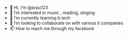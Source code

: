 - 👋 Hi, I’m @arpu123
- 👀 I’m interested in music , reading, singing
- 🌱 I’m currently learning b.tech
- 💞️ I’m looking to collaborate on  with various it companies
- 📫 How to reach me  through my facebook 

<!---
arpu123/arpu123 is a ✨ special ✨ repository because its `README.md` (this file) appears on your GitHub profile.
You can click the Preview link to take a look at your changes.
--->
